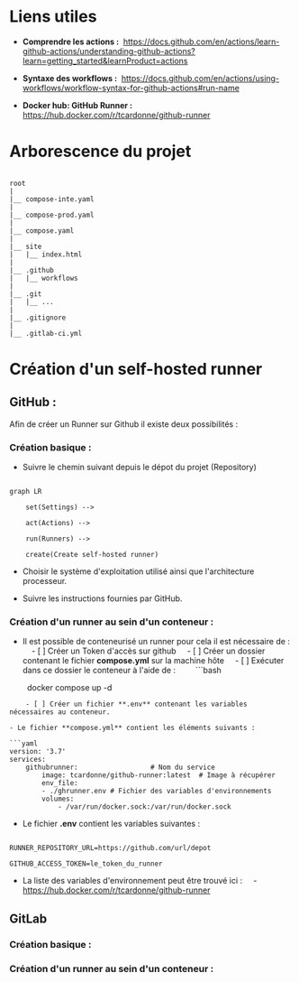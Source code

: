 
# Liens utiles

- **Comprendre les actions :**  https://docs.github.com/en/actions/learn-github-actions/understanding-github-actions?learn=getting_started&learnProduct=actions

- **Syntaxe des workflows :**  https://docs.github.com/en/actions/using-workflows/workflow-syntax-for-github-actions#run-name

- **Docker hub: GitHub Runner :** https://hub.docker.com/r/tcardonne/github-runner

# Arborescence du projet

```

root
|
|__ compose-inte.yaml
|
|__ compose-prod.yaml
|
|__ compose.yaml
|
|__ site
|   |__ index.html
|
|__ .github      
|   |__ workflows
|
|__ .git
|   |__ ...
|
|__ .gitignore
|
|__ .gitlab-ci.yml

```

# Création d'un self-hosted runner

## GitHub :

Afin de créer un Runner sur Github il existe deux possibilités :

### Création basique :

- Suivre le chemin suivant depuis le dépot du projet (Repository)

```mermaid

graph LR

    set(Settings) -->

    act(Actions) -->

    run(Runners) -->

    create(Create self-hosted runner)

```

- Choisir le système d'exploitation utilisé ainsi que l'architecture processeur.

- Suivre les instructions fournies par GitHub.

### Création d'un runner au sein d'un conteneur :

- Il est possible de conteneurisé un runner pour cela il est nécessaire de :
    - [ ] Créer un Token d'accès sur github
    - [ ] Créer un dossier contenant le fichier **compose.yml** sur la machine hôte
    - [ ] Exécuter dans ce dossier le conteneur à l'aide de :
        ```bash

        docker compose up -d

```
    - [ ] Créer un fichier **.env** contenant les variables nécessaires au conteneur.

- Le fichier **compose.yml** contient les éléments suivants :

```yaml
version: '3.7'
services:
    githubrunner:                  # Nom du service
        image: tcardonne/github-runner:latest  # Image à récupérer
        env_file:
        - ./ghrunner.env # Fichier des variables d'environnements
        volumes:
            - /var/run/docker.sock:/var/run/docker.sock

```

- Le fichier **.env** contient les variables suivantes :
```text

RUNNER_REPOSITORY_URL=https://github.com/url/depot

GITHUB_ACCESS_TOKEN=le_token_du_runner

```

- La liste des variables d'environnement peut être trouvé ici :
    - https://hub.docker.com/r/tcardonne/github-runner

## GitLab

### Création basique :

### Création d'un runner au sein d'un conteneur :


